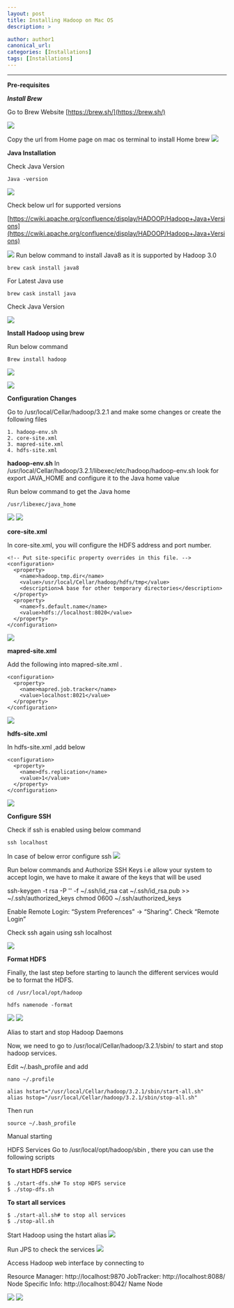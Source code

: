 ```yaml
---
layout: post
title: Installing Hadoop on Mac OS
description: >

author: author1
canonical_url:
categories: [Installations]
tags: [Installations]
---
```


---

**Pre-requisites**

***Install Brew***

Go to Brew Website
[https://brew.sh/](https://brew.sh/)

![](/BeerAndDiapers.ai/images/installingHadoppOnMacos/1.png)

Copy the url from Home page on mac os terminal to install Home brew
![](/BeerAndDiapers.ai/images/installingHadoppOnMacos/2.png)


**Java Installation**

Check Java Version

`Java -version`

![](/BeerAndDiapers.ai/images/installingHadoppOnMacos/3.png)


Check below url for supported versions

[https://cwiki.apache.org/confluence/display/HADOOP/Hadoop+Java+Versions](https://cwiki.apache.org/confluence/display/HADOOP/Hadoop+Java+Versions)

![](/BeerAndDiapers.ai/images/installingHadoppOnMacos/4.png)
Run below command to install Java8 as it is supported by Hadoop 3.0

    brew cask install java8




For Latest Java use

    brew cask install java

Check Java Version

![](/BeerAndDiapers.ai/images/installingHadoppOnMacos/5.png)

**Install Hadoop using brew**

Run below command

    Brew install hadoop

![](/BeerAndDiapers.ai/images/installingHadoppOnMacos/6.png)


![](/BeerAndDiapers.ai/images/installingHadoppOnMacos/7.png)


**Configuration Changes**

Go to  /usr/local/Cellar/hadoop/3.2.1 and make some changes or create the following files

	1. hadoop-env.sh
	2. core-site.xml
	3. mapred-site.xml
	4. hdfs-site.xml

**hadoop-env.sh**
In  /usr/local/Cellar/hadoop/3.2.1/libexec/etc/hadoop/hadoop-env.sh  look for export JAVA_HOME and configure it to the Java home value

Run below command to get the Java home

    /usr/libexec/java_home

![](/BeerAndDiapers.ai/images/installingHadoppOnMacos/8.png)
![](/BeerAndDiapers.ai/images/installingHadoppOnMacos/9.png)




**core-site.xml**

In core-site.xml, you will configure the HDFS address and port number.
```
<!-- Put site-specific property overrides in this file. -->
<configuration>
  <property>
    <name>hadoop.tmp.dir</name>
    <value>/usr/local/Cellar/hadoop/hdfs/tmp</value>
    <description>A base for other temporary directories</description>             
  </property>
  <property>
    <name>fs.default.name</name>
    <value>hdfs://localhost:8020</value>
  </property>
</configuration>
```

![](/BeerAndDiapers.ai/images/installingHadoppOnMacos/10.png)



**mapred-site.xml**


Add the following into mapred-site.xml .
```
<configuration>
  <property>
    <name>mapred.job.tracker</name>
    <value>localhost:8021</value>
  </property>
</configuration>
```
![](/BeerAndDiapers.ai/images/installingHadoppOnMacos/11.png)



**hdfs-site.xml**

In hdfs-site.xml ,add below
```
<configuration>
  <property>
    <name>dfs.replication</name>
    <value>1</value>
  </property>
</configuration>
```
![](/BeerAndDiapers.ai/images/installingHadoppOnMacos/12.png)


**Configure SSH**

Check if ssh is enabled using below command

    ssh localhost

In case of below error configure ssh
![](/BeerAndDiapers.ai/images/installingHadoppOnMacos/13.png)

Run below commands and Authorize SSH Keys i.e allow your system to accept login, we have to make it aware of the keys that will be used

 ssh-keygen -t rsa -P '' -f ~/.ssh/id_rsa
 cat ~/.ssh/id_rsa.pub >> ~/.ssh/authorized_keys
 chmod 0600 ~/.ssh/authorized_keys

Enable Remote Login: “System Preferences” -> “Sharing”. Check “Remote Login”

Check ssh again using ssh localhost

![](/BeerAndDiapers.ai/images/installingHadoppOnMacos/14.png)


**Format HDFS**

Finally, the last step before starting to launch the different services would be to format the HDFS.

    cd /usr/local/opt/hadoop

    hdfs namenode -format

![](/BeerAndDiapers.ai/images/installingHadoppOnMacos/15.png)
![](/BeerAndDiapers.ai/images/installingHadoppOnMacos/16.png)



Alias to start and stop Hadoop Daemons

Now, we need to go to /usr/local/Cellar/hadoop/3.2.1/sbin/ to start and stop hadoop services.

Edit ~/.bash_profile and add

    nano ~/.profile
```
alias hstart="/usr/local/Cellar/hadoop/3.2.1/sbin/start-all.sh"
alias hstop="/usr/local/Cellar/hadoop/3.2.1/sbin/stop-all.sh"
```
Then run
```
source ~/.bash_profile
```

Manual starting

HDFS Services
Go to /usr/local/opt/hadoop/sbin , there you can use the following scripts

**To start HDFS service**
```
$ ./start-dfs.sh# To stop HDFS service
$ ./stop-dfs.sh
```

**To start all services**
```
$ ./start-all.sh# to stop all services
$ ./stop-all.sh
```


Start Hadoop using the hstart alias
![](/BeerAndDiapers.ai/images/installingHadoppOnMacos/17.png)



Run JPS to check the services
![](/BeerAndDiapers.ai/images/installingHadoppOnMacos/19.png)

Access Hadoop web interface by connecting to

Resource Manager: http://localhost:9870
JobTracker: http://localhost:8088/
Node Specific Info: http://localhost:8042/
Name Node

![](/BeerAndDiapers.ai/images/installingHadoppOnMacos/20.png)
![](/BeerAndDiapers.ai/images/installingHadoppOnMacos/21.png)
